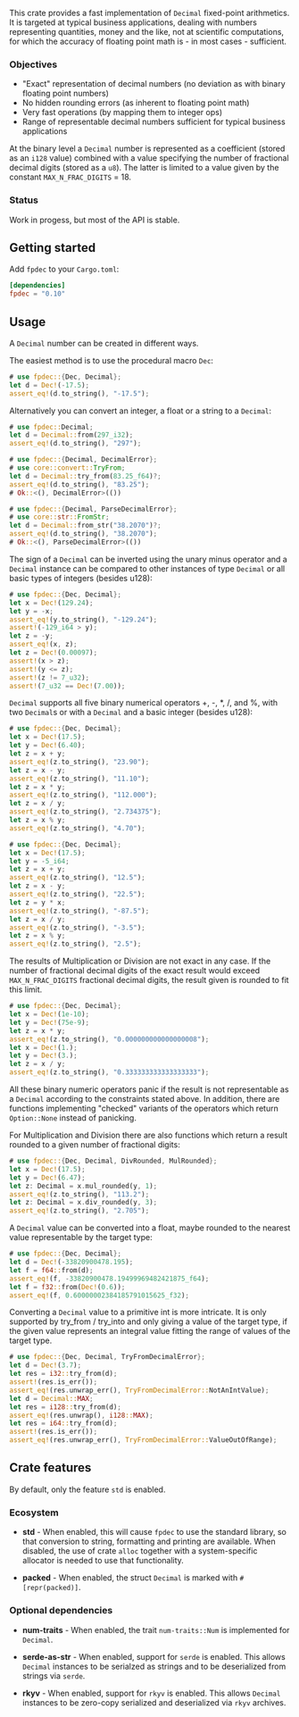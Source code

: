 This crate provides a fast implementation of `Decimal` fixed-point 
arithmetics.
It is targeted at typical business applications, dealing with numbers 
representing quantities, money and the like, not at scientific computations,
for which the accuracy of floating point math is - in most cases - sufficient.
### Objectives
* "Exact" representation of decimal numbers (no deviation as with binary
  floating point numbers)
* No hidden rounding errors (as inherent to floating point math)
* Very fast operations (by mapping them to integer ops) 
* Range of representable decimal numbers sufficient for typical business
  applications

At the binary level a `Decimal` number is represented as a coefficient (stored 
as an `i128` value) combined with a value specifying the number of fractional 
decimal digits (stored as a `u8`). The latter is limited to a value given by 
the constant `MAX_N_FRAC_DIGITS` = 18.

### Status
Work in progess, but most of the API is stable.

## Getting started

Add `fpdec` to your `Cargo.toml`:

```toml
[dependencies]
fpdec = "0.10"
```

## Usage

A `Decimal` number can be created in different ways. 

The easiest method is to use the procedural macro `Dec`:

```rust
# use fpdec::{Dec, Decimal};
let d = Dec!(-17.5);
assert_eq!(d.to_string(), "-17.5");
```

Alternatively you can convert an integer, a float or a string to a `Decimal`:

```rust
# use fpdec::Decimal;
let d = Decimal::from(297_i32);
assert_eq!(d.to_string(), "297");
```

```rust
# use fpdec::{Decimal, DecimalError};
# use core::convert::TryFrom;
let d = Decimal::try_from(83.25_f64)?;
assert_eq!(d.to_string(), "83.25");
# Ok::<(), DecimalError>(())
```

```rust
# use fpdec::{Decimal, ParseDecimalError};
# use core::str::FromStr;
let d = Decimal::from_str("38.2070")?;
assert_eq!(d.to_string(), "38.2070");
# Ok::<(), ParseDecimalError>(())
```

The sign of a `Decimal` can be inverted using the unary minus operator and a
`Decimal` instance can be compared to other instances of type `Decimal` or all
basic types of integers (besides u128):

```rust
# use fpdec::{Dec, Decimal};
let x = Dec!(129.24);
let y = -x;
assert_eq!(y.to_string(), "-129.24");
assert!(-129_i64 > y);
let z = -y;
assert_eq!(x, z);
let z = Dec!(0.00097);
assert!(x > z);
assert!(y <= z);
assert!(z != 7_u32);
assert!(7_u32 == Dec!(7.00));
```

`Decimal` supports all five binary numerical operators +, -, *, /, and %, with
two `Decimal`s or with a `Decimal` and a basic integer (besides u128):

```rust
# use fpdec::{Dec, Decimal};
let x = Dec!(17.5);
let y = Dec!(6.40);
let z = x + y;
assert_eq!(z.to_string(), "23.90");
let z = x - y;
assert_eq!(z.to_string(), "11.10");
let z = x * y;
assert_eq!(z.to_string(), "112.000");
let z = x / y;
assert_eq!(z.to_string(), "2.734375");
let z = x % y;
assert_eq!(z.to_string(), "4.70");
```

```rust
# use fpdec::{Dec, Decimal};
let x = Dec!(17.5);
let y = -5_i64;
let z = x + y;
assert_eq!(z.to_string(), "12.5");
let z = x - y;
assert_eq!(z.to_string(), "22.5");
let z = y * x;
assert_eq!(z.to_string(), "-87.5");
let z = x / y;
assert_eq!(z.to_string(), "-3.5");
let z = x % y;
assert_eq!(z.to_string(), "2.5");
```
The results of Multiplication or Division are not exact in any case. If the
number of fractional decimal digits of the exact result would exceed
`MAX_N_FRAC_DIGITS` fractional decimal digits, the result given is rounded to
fit this limit.

```rust
# use fpdec::{Dec, Decimal};
let x = Dec!(1e-10);
let y = Dec!(75e-9);
let z = x * y;
assert_eq!(z.to_string(), "0.000000000000000008");
let x = Dec!(1.);
let y = Dec!(3.);
let z = x / y;
assert_eq!(z.to_string(), "0.333333333333333333");
```

All these binary numeric operators panic if the result is not representable as 
a `Decimal` according to the constraints stated above. In addition, there are
functions implementing "checked" variants of the operators which return
`Option::None` instead of panicking.

For Multiplication and Division there are also functions which return a result
rounded to a given number of fractional digits:

```rust
# use fpdec::{Dec, Decimal, DivRounded, MulRounded};
let x = Dec!(17.5);
let y = Dec!(6.47);
let z: Decimal = x.mul_rounded(y, 1);
assert_eq!(z.to_string(), "113.2");
let z: Decimal = x.div_rounded(y, 3);
assert_eq!(z.to_string(), "2.705");
```

A `Decimal` value can be converted into a float, maybe rounded to the nearest 
value representable by the target type:

```rust
# use fpdec::{Dec, Decimal};
let d = Dec!(-33820900478.195);
let f = f64::from(d);
assert_eq!(f, -33820900478.19499969482421875_f64);
let f = f32::from(Dec!(0.6));
assert_eq!(f, 0.60000002384185791015625_f32);
```

Converting a `Decimal` value to a primitive int is more intricate. It is only 
supported by try_from / try_into and only giving a value of the target type,
if the given value represents an integral value fitting the range of values of
the target type.

```rust
# use fpdec::{Dec, Decimal, TryFromDecimalError};
let d = Dec!(3.7);
let res = i32::try_from(d);
assert!(res.is_err());
assert_eq!(res.unwrap_err(), TryFromDecimalError::NotAnIntValue);
let d = Decimal::MAX;
let res = i128::try_from(d);
assert_eq!(res.unwrap(), i128::MAX);
let res = i64::try_from(d);
assert!(res.is_err());
assert_eq!(res.unwrap_err(), TryFromDecimalError::ValueOutOfRange);
```
## Crate features

By default, only the feature `std` is enabled.

### Ecosystem

* **std** - When enabled, this will cause `fpdec` to use the standard
  library, so that conversion to string, formatting and printing are
  available. When disabled, the use of crate `alloc` together with a
  system-specific allocator is needed to use that functionality.

* **packed** - When enabled, the struct `Decimal` is marked with
  `#[repr(packed)]`.

### Optional dependencies

* **num-traits** - When enabled, the trait `num-traits::Num` is implemented
  for `Decimal`.

* **serde-as-str** - When enabled, support for `serde` is enabled. This allows
  `Decimal` instances to be serialzed as strings and to be deserialized from
  strings via `serde`.

* **rkyv** - When enabled, support for `rkyv` is enabled. This allows
  `Decimal` instances to be zero-copy serialized and deserialized via
  `rkyv` archives.
